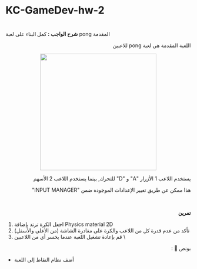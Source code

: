 # KC-GameDev-hw-2


# <p dir="rtl">
<strong>شرح الواجب : </strong>كمل<strong> </strong>البناء على لعبة pong المقدمة</p>


<p dir="rtl">
اللعبة المقدمة هي لعبة pong للاعبين
</p>

<p align="center">
<img width="316" alt="" src="https://user-images.githubusercontent.com/61245162/173610822-860b691a-8884-4253-9948-de28b667bae7.gif">
</p>



<p dir="rtl">
يستخدم اللاعب 1 الأزرار "A" و "D" للتحرك, بينما يستخدم اللاعب 2 الأسهم</p>


<p dir="rtl">
هذا ممكن عن طريق تغيير الإعدادات الموجودة ضمن "INPUT MANAGER"</p>

<br/><p dir="rtl">
<strong>تمرين</strong></p>


1. اجعل الكرة ترتد بإضافة Physics material 2D
2. تأكد من عدم قدرة كل من اللاعب والكرة على مغادرة الشاشة (من الأعلى والأسفل)
3. قم بإعادة تشغيل اللعبة عندما يخسر أي من اللاعبين \


<p dir="rtl">
بونص 🌟 :</p>




* أضف نظام النقاط إلى اللعبة
